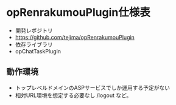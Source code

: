 opRenrakumouPlugin仕様表
==================


- 開発レポジトリ
 - https://github.com/tejima/opRenrakumouPlugin
- 依存ライブラリ
 - opChatTaskPlugin


動作環境
----

- トップレベルドメインのASPサービスでしか運用する予定がない
 - 相対URL環境を想定する必要なし /logout など。



